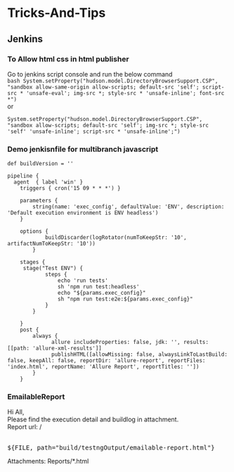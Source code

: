 # Tricks-And-Tips

## Jenkins
### To Allow html css in html publisher
Go to jenkins script console and run the below command  
```bash System.setProperty("hudson.model.DirectoryBrowserSupport.CSP", "sandbox allow-same-origin allow-scripts; default-src 'self'; script-src * 'unsafe-eval'; img-src *; style-src * 'unsafe-inline'; font-src *")```  
or   
```  
System.setProperty("hudson.model.DirectoryBrowserSupport.CSP", "sandbox allow-scripts; default-src 'self'; img-src *; style-src 'self' 'unsafe-inline'; script-src * 'unsafe-inline';")
```  

### Demo jenkisnfile for multibranch javascript
```
def buildVersion = ''

pipeline {
  agent  { label 'win' }
	triggers { cron('15 09 * * *') }

    parameters {
        string(name: 'exec_config', defaultValue: 'ENV', description: 'Default execution environment is ENV headless')
    }

	options {
			buildDiscarder(logRotator(numToKeepStr: '10', artifactNumToKeepStr: '10'))
		}

    stages {
	 stage("Test ENV") {
			steps {
				echo 'run tests'
				sh 'npm run test:headless'
				echo "${params.exec_config}"
				sh "npm run test:e2e:${params.exec_config}"
			}
		}

	}
	post {
		always {
              allure includeProperties: false, jdk: '', results: [[path: 'allure-xml-results']]
              publishHTML([allowMissing: false, alwaysLinkToLastBuild: false, keepAll: false, reportDir: 'allure-report', reportFiles: 'index.html', reportName: 'Allure Report', reportTitles: ''])
		}
	}
```
### EmailableReport
Hi All,
<br/>
Please find the execution detail and buildlog in attachment.
<br/>
Report url: /<br/>
<br/>
<pre>
${FILE, path="build/testngOutput/emailable-report.html"}
</pre>

Attachments: Reports/*.html
